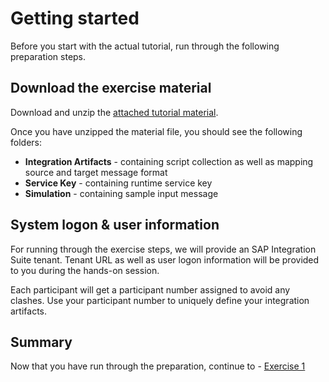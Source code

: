 # Getting started

Before you start with the actual tutorial, run through the following preparation steps.

## Download the exercise material

Download and unzip the [attached tutorial material](/exercises/ex0/material/TutorialMaterial.zip).

Once you have unzipped the material file, you should see the following folders:
- **Integration Artifacts** - containing script collection as well as mapping source and target message format
- **Service Key** - containing runtime service key
- **Simulation** - containing sample input message

## System logon & user information

For running through the exercise steps, we will provide an SAP Integration Suite tenant. Tenant URL as well as user logon information will be provided to you during the hands-on session.

Each participant will get a participant number assigned to avoid any clashes. Use your participant number to uniquely define your integration artifacts.

## Summary

Now that you have run through the preparation, continue to - [Exercise 1](../ex1/README.md)
